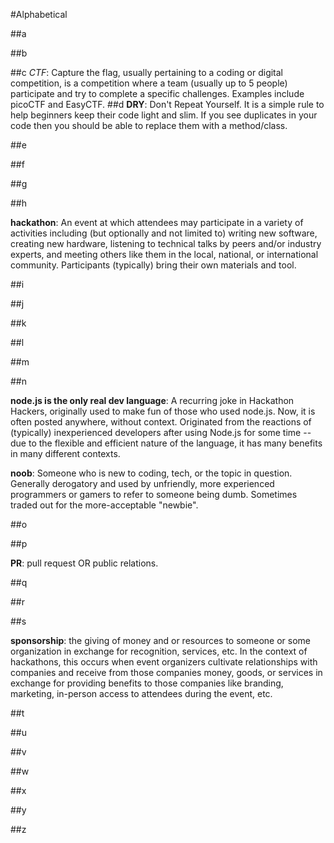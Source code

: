 #Alphabetical

##a

##b

##c
_CTF_: Capture the flag, usually pertaining to a coding or digital competition, is a competition where a team (usually up to 5 people) participate and try to complete a specific challenges. Examples include picoCTF and EasyCTF.
##d
__DRY__: Don't Repeat Yourself. It is a simple rule to help beginners keep their code light and slim. If you see duplicates in your code then you should be able to replace them with a method/class. 

##e

##f

##g

##h

__hackathon__: An event at which attendees may participate in a variety of activities including (but optionally and not limited to) writing new software, creating new hardware, listening to technical talks by peers and/or industry experts, and meeting others like them in the local, national, or international community. Participants (typically) bring their own materials and tool.

##i

##j

##k

##l

##m

##n

__node.js is the only real dev language__: A recurring joke in Hackathon Hackers, originally used to make fun of those who used node.js. Now, it is often posted anywhere, without context.  Originated from the reactions of (typically) inexperienced developers after using Node.js for some time -- due to the flexible and efficient nature of the language, it has many benefits in many different contexts.

__noob__: Someone who is new to coding, tech, or the topic in question. Generally derogatory and used by unfriendly, more experienced programmers or gamers to refer to someone being dumb. Sometimes traded out for the more-acceptable "newbie".

##o

##p

__PR__: pull request OR public relations.

##q

##r

##s

__sponsorship__: the giving of money and or resources to someone or some organization in exchange for recognition, services, etc.  In the context of hackathons, this occurs when event organizers cultivate relationships with companies and receive from those companies money, goods, or services in exchange for providing benefits to those companies like branding, marketing, in-person access to attendees during the event, etc.

##t

##u

##v

##w

##x

##y

##z
